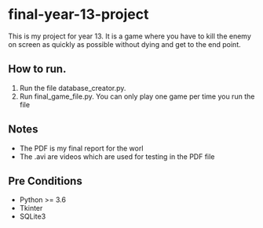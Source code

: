 # final-year-13-project

This is my project for year 13.  It is a game where you have to kill the enemy on screen as quickly as possible without dying and get to the end point.  

## How to run.
1. Run the file database_creator.py.
2. Run final_game_file.py.  You can only play one game per time you run the file

## Notes
- The PDF is my final report for the worl
- The .avi are videos which are used for testing in the PDF file

## Pre Conditions
- Python >= 3.6
- Tkinter
- SQLite3
